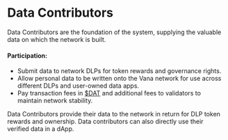 # Data Contributors

Data Contributors are the foundation of the system, supplying the valuable data on which the network is built.&#x20;

#### **Participation:**

* Submit data to network DLPs for token rewards and governance rights.
* Allow personal data to be written onto the Vana network for use across different DLPs and user-owned data apps.
* Pay transaction fees in [$DAT](../../undefined/key-terms.md#data-autonomy-token-usddat) and additional fees to validators to maintain network stability.

Data Contributors provide their data to the network in return for DLP token rewards and ownership. Data contributors can also directly use their verified data in a dApp.&#x20;
